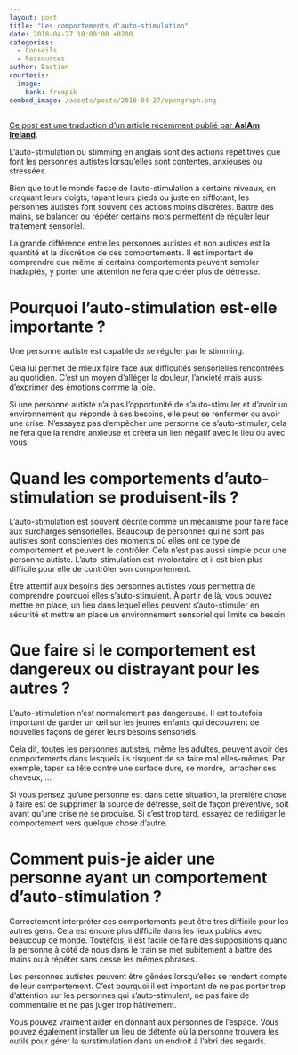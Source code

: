 ```yaml
---
layout: post
title: "Les comportements d'auto-stimulation"
date: 2018-04-27 10:00:00 +0200
categories:
  - Conseils
  - Ressources
author: Bastien
courtesis:
  image:
    bank: freepik
oembed_image: /assets/posts/2018-04-27/opengraph.png
---
```


<amp-img class="center" layout="responsive" width="640" height="376" src="{{ site.amp_img_cache_url }}/assets/posts/2018-04-27/opengraph.png" alt="Les comportements d'auto-stimulation"></amp-img>

<div class="small"><a href="https://asiam.ie/stimming">Ce post est une traduction d’un article récemment publié par <strong>AsIAm Ireland</strong></a>.</div>

L’auto-stimulation ou stimming en anglais sont des actions répétitives que font les personnes autistes lorsqu’elles sont contentes, anxieuses ou stressées.

Bien que tout le monde fasse de l’auto-stimulation à certains niveaux, en craquant leurs doigts, tapant leurs pieds ou juste en sifflotant, les personnes autistes font souvent des actions moins discrètes. Battre des mains, se balancer ou répéter certains mots permettent de réguler leur traitement sensoriel.

La grande différence entre les personnes autistes et non autistes est la quantité et la discrétion de ces comportements. Il est important de comprendre que même si certains comportements peuvent sembler inadaptés, y porter une attention ne fera que créer plus de détresse.


# Pourquoi l’auto-stimulation est-elle importante&nbsp;?

Une personne autiste est capable de se réguler par le stimming.

Cela lui permet de mieux faire face aux difficultés sensorielles rencontrées au quotidien. C’est un moyen d’alléger la douleur, l’anxiété mais aussi d’exprimer des émotions comme la joie.

Si une personne autiste n’a pas l’opportunité de s’auto-stimuler et d’avoir un environnement qui réponde à ses besoins, elle peut se renfermer ou avoir une crise. N’essayez pas d’empêcher une personne de s’auto-stimuler, cela ne fera que la rendre anxieuse et créera un lien négatif avec le lieu ou avec vous.


# Quand les comportements d’auto-stimulation se produisent-ils&nbsp;?

L’auto-stimulation est souvent décrite comme un mécanisme pour faire face aux surcharges sensorielles. Beaucoup de personnes qui ne sont pas autistes sont conscientes des moments où elles ont ce type de comportement et peuvent le contrôler. Cela n’est pas aussi simple pour une personne autiste. L’auto-stimulation est involontaire et il est bien plus difficile pour elle de contrôler son comportement.

Être attentif aux besoins des personnes autistes vous permettra de comprendre pourquoi elles s’auto-stimulent. À partir de là, vous pouvez mettre en place, un lieu dans lequel elles peuvent s’auto-stimuler en sécurité et mettre en place un environnement sensoriel qui limite ce besoin.


# Que faire si le comportement est dangereux ou distrayant pour les autres&nbsp;?

L’auto-stimulation n’est normalement pas dangereuse. Il est toutefois important de garder un œil sur les jeunes enfants qui découvrent de nouvelles façons de gérer leurs besoins sensoriels.

Cela dit, toutes les personnes autistes, même les adultes, peuvent avoir des comportements dans lesquels ils risquent de se faire mal elles-mêmes. Par exemple, taper sa tête contre une surface dure, se mordre,  arracher ses cheveux, …

Si vous pensez qu’une personne est dans cette situation, la première chose à faire est de supprimer la source de détresse, soit de façon préventive, soit avant qu’une crise ne se produise. Si c’est trop tard, essayez de rediriger le comportement vers quelque chose d’autre.


# Comment puis-je aider une personne ayant un comportement d’auto-stimulation&nbsp;?

Correctement interpréter ces comportements peut être très difficile pour les autres gens. Cela est encore plus difficile dans les lieux publics avec beaucoup de monde. Toutefois, il est facile de faire des suppositions quand la personne à côté de nous dans le train se met subitement à battre des mains ou à répéter sans cesse les mêmes phrases.

Les personnes autistes peuvent être gênées lorsqu’elles se rendent compte de leur comportement. C’est pourquoi il est important de ne pas porter trop d’attention sur les personnes qui s’auto-stimulent, ne pas faire de commentaire et ne pas juger trop hâtivement.

Vous pouvez vraiment aider en donnant aux personnes de l’espace. Vous pouvez également installer un lieu de détente où la personne trouvera les outils pour gérer la surstimulation dans un endroit à l’abri des regards.

